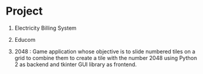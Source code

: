 # Project
1. Electricity Billing System

2. Educom

3. 2048 : Game application whose objective is to slide numbered tiles on a grid to combine them to create a tile with the number 2048 using Python 2 as backend and tkinter GUI library as frontend.
